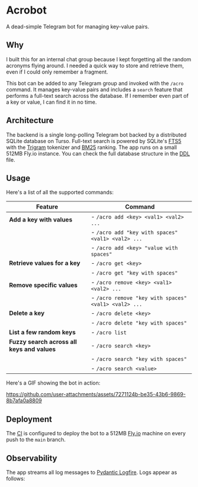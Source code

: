 # Acrobot

A dead-simple Telegram bot for managing key-value pairs.

## Why

I built this for an internal chat group because I kept forgetting all the random acronyms
flying around. I needed a quick way to store and retrieve them, even if I could only
remember a fragment.

This bot can be added to any Telegram group and invoked with the `/acro` command. It manages
key-value pairs and includes a `search` feature that performs a full-text search across the
database. If I remember even part of a key or value, I can find it in no time.

## Architecture

The backend is a single long-polling Telegram bot backed by a distributed SQLite database on
Turso. Full-text search is powered by SQLite's [FTS5] with the [Trigram] tokenizer and
[BM25] ranking. The app runs on a small 512MB Fly.io instance. You can check the full
database structure in the [DDL] file.

## Usage

Here's a list of all the supported commands:

| **Feature**                                 | **Command**                                          |
| ------------------------------------------- | ---------------------------------------------------- |
| **Add a key with values**                   | - `/acro add <key> <val1> <val2> ...`                |
|                                             | - `/acro add "key with spaces" <val1> <val2> ...`    |
|                                             | - `/acro add <key> "value with spaces"`              |
| **Retrieve values for a key**               | - `/acro get <key>`                                  |
|                                             | - `/acro get "key with spaces"`                      |
| **Remove specific values**                  | - `/acro remove <key> <val1> <val2> ...`             |
|                                             | - `/acro remove "key with spaces" <val1> <val2> ...` |
| **Delete a key**                            | - `/acro delete <key>`                               |
|                                             | - `/acro delete "key with spaces"`                   |
| **List a few random keys**                  | - `/acro list`                                       |
| **Fuzzy search across all keys and values** | - `/acro search <key>`                               |
|                                             | - `/acro search "key with spaces"`                   |
|                                             | - `/acro search <value>`                             |

Here's a GIF showing the bot in action:

https://github.com/user-attachments/assets/7271124b-be35-43b6-9869-8b7afa0a8809


## Deployment

The [CI] is configured to deploy the bot to a 512MB [Fly.io] machine on every push to the
`main` branch.

## Observability

The app streams all log messages to [Pydantic Logfire]. Logs appear as follows:

[ddl]: ./sql/ddl.sql
[fts5]: https://sqlite.org/fts5.html
[trigram]: https://sqlite.org/fts5.html#the_trigram_tokenizer
[bm25]: https://sqlite.org/fts5.html#the_bm25_function
[telegram bot]: https://core.telegram.org/bots#how-do-i-create-a-bot
[ci]: ./.github/workflows/ci.yml
[fly.io]: https://fly.io/
[pydantic logfire]: https://pydantic.dev/logfire
